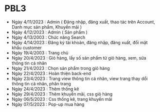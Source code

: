 # PBL3
- Ngày 4/11/2023 : Admin ( Đăng nhập, đăng xuất, thao tác trên Account, Danh mục sản phẩm, Khuyến mãi )
- Ngày 4/12/2023 : Admin ( Sản phẩm )
- Ngày 4/13/2003 : Chức năng Search
- Ngày 4/14/2023 : Đăng ký tài khoản, đăng nhập, đăng xuất, đổi mật khẩu customer
- Ngày 19/4/2003 : Trang chủ 
- Ngày 20/4/2023 : Giỏ hàng, lấy số sản phẩm từ giỏ hàng, xem, sửa thông tin cá nhân
- Ngày 21/4/2023 : Chọn sản phẩm trong giỏ hàng
- Ngày 22/4/2023 : Hoàn thiện back-end
- Ngày 23/4/2023 : Trang view thông tin cá nhân, view trang thay dổi thông tin cá nhân, phân trang 
- Ngày 24/4/2023 : Thêm thống kê
- Ngày 29/4/2023 : Thêm khuyến mãi, css giỏ hàng
- Ngày 06/5/2023 : Css thống kê, trang khuyến mãi
- Ngày 07/5/2023 : Pop-up mua hàng
